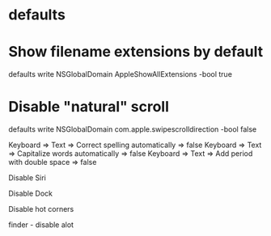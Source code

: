 # defaults

# Show filename extensions by default
defaults write NSGlobalDomain AppleShowAllExtensions -bool true

# Disable "natural" scroll
defaults write NSGlobalDomain com.apple.swipescrolldirection -bool false


Keyboard => Text => Correct spelling automatically => false
Keyboard => Text => Capitalize words automatically => false
Keyboard => Text => Add period with double space => false

Disable Siri

Disable Dock

Disable hot corners

finder - disable alot